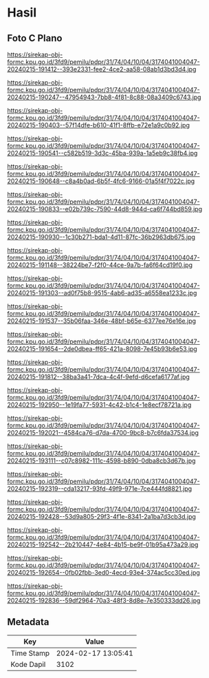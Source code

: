# Hasil

## Foto C Plano

https://sirekap-obj-formc.kpu.go.id/3fd9/pemilu/pdpr/31/74/04/10/04/3174041004047-20240215-191412--393e2331-fee2-4ce2-aa58-08ab1d3bd3d4.jpg

https://sirekap-obj-formc.kpu.go.id/3fd9/pemilu/pdpr/31/74/04/10/04/3174041004047-20240215-190247--47954943-7bb8-4f81-8c88-08a3409c6743.jpg

https://sirekap-obj-formc.kpu.go.id/3fd9/pemilu/pdpr/31/74/04/10/04/3174041004047-20240215-190403--57f14dfe-b610-41f1-8ffb-e72e1a9c0b92.jpg

https://sirekap-obj-formc.kpu.go.id/3fd9/pemilu/pdpr/31/74/04/10/04/3174041004047-20240215-190541--c582b519-3d3c-45ba-939a-1a5eb9c38fb4.jpg

https://sirekap-obj-formc.kpu.go.id/3fd9/pemilu/pdpr/31/74/04/10/04/3174041004047-20240215-190648--c8a4b0ad-6b5f-4fc6-9166-01a5f4f7022c.jpg

https://sirekap-obj-formc.kpu.go.id/3fd9/pemilu/pdpr/31/74/04/10/04/3174041004047-20240215-190833--e02b739c-7590-44d8-944d-ca6f744bd859.jpg

https://sirekap-obj-formc.kpu.go.id/3fd9/pemilu/pdpr/31/74/04/10/04/3174041004047-20240215-190930--1c30b271-bda1-4d11-87fc-36b2963db675.jpg

https://sirekap-obj-formc.kpu.go.id/3fd9/pemilu/pdpr/31/74/04/10/04/3174041004047-20240215-191148--38224be7-f2f0-44ce-9a7b-fa6f64cd19f0.jpg

https://sirekap-obj-formc.kpu.go.id/3fd9/pemilu/pdpr/31/74/04/10/04/3174041004047-20240215-191303--ad0f75b8-9515-4ab6-ad35-a6558ea1233c.jpg

https://sirekap-obj-formc.kpu.go.id/3fd9/pemilu/pdpr/31/74/04/10/04/3174041004047-20240215-191537--35b06faa-346e-48bf-b65e-6377ee76e16e.jpg

https://sirekap-obj-formc.kpu.go.id/3fd9/pemilu/pdpr/31/74/04/10/04/3174041004047-20240215-191654--2de0dbea-ff65-421a-8098-7e45b93b6e53.jpg

https://sirekap-obj-formc.kpu.go.id/3fd9/pemilu/pdpr/31/74/04/10/04/3174041004047-20240215-191812--38ba3a41-7dca-4c4f-9efd-d6cefa6177af.jpg

https://sirekap-obj-formc.kpu.go.id/3fd9/pemilu/pdpr/31/74/04/10/04/3174041004047-20240215-192950--1e19fa77-5931-4c42-b1c4-1e8ecf78721a.jpg

https://sirekap-obj-formc.kpu.go.id/3fd9/pemilu/pdpr/31/74/04/10/04/3174041004047-20240215-192021--4584ca76-d7da-4700-9bc8-b7c6fda37534.jpg

https://sirekap-obj-formc.kpu.go.id/3fd9/pemilu/pdpr/31/74/04/10/04/3174041004047-20240215-193111--c07c8982-111c-4598-b890-0dba8cb3d67b.jpg

https://sirekap-obj-formc.kpu.go.id/3fd9/pemilu/pdpr/31/74/04/10/04/3174041004047-20240215-192319--cda13217-93fd-49f9-971e-7ce444fd8821.jpg

https://sirekap-obj-formc.kpu.go.id/3fd9/pemilu/pdpr/31/74/04/10/04/3174041004047-20240215-192428--53d9a805-29f3-4f1e-8341-2a1ba7d3cb3d.jpg

https://sirekap-obj-formc.kpu.go.id/3fd9/pemilu/pdpr/31/74/04/10/04/3174041004047-20240215-192542--2b210447-4e84-4b15-be9f-01b95a473a29.jpg

https://sirekap-obj-formc.kpu.go.id/3fd9/pemilu/pdpr/31/74/04/10/04/3174041004047-20240215-192654--0fb02fbb-3ed0-4ecd-93e4-374ac5cc30ed.jpg

https://sirekap-obj-formc.kpu.go.id/3fd9/pemilu/pdpr/31/74/04/10/04/3174041004047-20240215-192836--59df2964-70a3-48f3-8d8e-7e350333dd26.jpg


## Metadata

| Key        | Value               |
| ---------- | ------------------- |
| Time Stamp | 2024-02-17 13:05:41 |
| Kode Dapil | 3102                |



